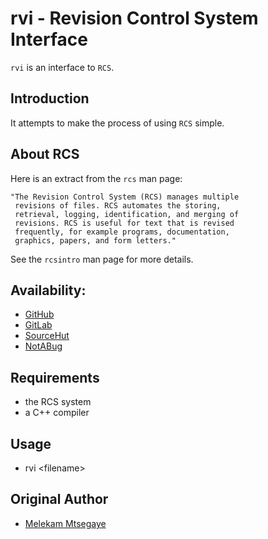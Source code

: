 # rvi - Revision Control System Interface

`rvi` is an interface to `RCS`.

## Introduction

It attempts to make the process of using `RCS` simple.

## About RCS

Here is an extract from the `rcs` man page:

	"The Revision Control System (RCS) manages multiple
	 revisions of files. RCS automates the storing,
	 retrieval, logging, identification, and merging of
	 revisions. RCS is useful for text that is revised
	 frequently, for example programs, documentation,
	 graphics, papers, and form letters."

See the `rcsintro` man page for more details.

## Availability:

* [GitHub](https://github.com/johnsonjh/rvi)
* [GitLab](https://gitlab.com/johnsonjh/rvi)
* [SourceHut](https://sr.ht/~trn/rvi)
* [NotABug](https://notabug.org/trn/rvi)

## Requirements

* the RCS system
* a C++ compiler

## Usage

* rvi \<filename\>

## Original Author

* [Melekam Mtsegaye](mailto:mtsegaye-fm@rucus.ru.ac.za)

